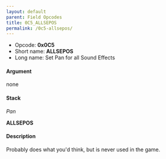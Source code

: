 ```yaml
---
layout: default
parent: Field Opcodes
title: 0C5_ALLSEPOS
permalink: /0c5-allsepos/
---
```


-   Opcode: **0x0C5**
-   Short name: **ALLSEPOS**
-   Long name: Set Pan for all Sound Effects

#### Argument

none

#### Stack

  
*Pan*

**ALLSEPOS**

#### Description

Probably does what you'd think, but is never used in the game.
